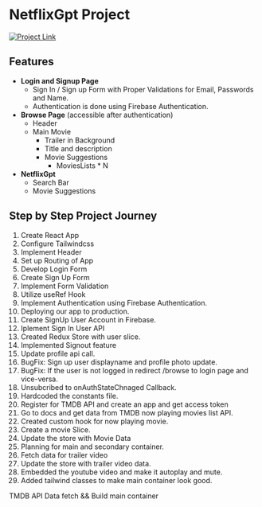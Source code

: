 # NetflixGpt Project

[![Project Link](https://img.shields.io/badge/Project%20Link-NetflixGpt-brightgreen)](https://netflixgpt-21ac9.web.app)

## Features
- **Login and Signup Page**
    - Sign In / Sign up Form with Proper Validations for Email, Passwords and Name.
    - Authentication is done using Firebase Authentication.
- **Browse Page** (accessible after authentication)
    - Header
    - Main Movie
        - Trailer in Background
        - Title and description
        - Movie Suggestions
            - MoviesLists * N
- **NetflixGpt**
    - Search Bar
    - Movie Suggestions

## Step by Step Project Journey
1. Create React App
2. Configure Tailwindcss
3. Implement Header
4. Set up Routing of App
5. Develop Login Form
6. Create Sign Up Form
7. Implement Form Validation
8. Utilize useRef Hook
9. Implement Authentication using Firebase Authentication.
10. Deploying our app to production.
11. Create SignUp User Account in Firebase.
12. Iplement Sign In User API 
13. Created Redux Store with user slice.
14. Implemented Signout feature
15. Update profile api call.
16. BugFix: Sign up user displayname and profile photo update.
17. BugFix: If the user is not logged in redirect /browse to login page and vice-versa.
18. Unsubcribed to onAuthStateChnaged Callback.
19. Hardcoded the constants file.
20. Register for TMDB API and create an app and get access token 
21. Go to docs and get data from TMDB now playing movies list API.
22. Created custom hook for now playing movie.
23. Create a movie Slice.
24. Update the store with Movie Data 
25. Planning for main and secondary container.
26. Fetch data for trailer video 
27. Update the store with trailer video data.
28. Embedded the youtube video and make it autoplay and mute.
29. Added tailwind classes to make main container look good.


TMDB API Data fetch && Build main container

